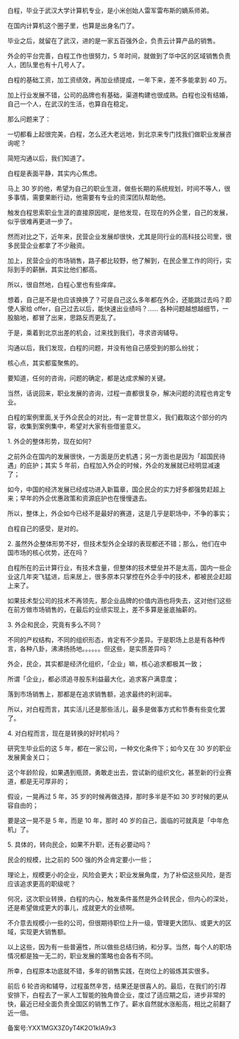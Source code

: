 白程，毕业于武汉大学计算机专业，是小米创始人雷军雷布斯的嫡系师弟。

在国内计算机这个圈子里，也算是出身名门了。

毕业之后，就留在了武汉，进的是一家五百强外企，负责云计算产品的销售。

外企的平台完善，白程工作也很努力，5 年时间，就做到了华中区的区域销售负责人，团队里也有十几号人了。

白程的基础工资，加工资绩效，再加业绩提成，一年下来，差不多能拿到 40 万。

加上行业发展不错，公司的品牌也有基础，渠道构建也很成熟。白程也没有结婚，自己一个人，在武汉的生活，也算自在稳定。

那么问题来了：

一切都看上起很完美，白程，怎么还大老远地，到北京来专门找我们做职业发展咨询呢？

简短沟通以后，我们知道了。

白程是表面平静，其实内心焦虑。

马上 30 岁的他，希望为自己的职业生涯，做些长期的系统规划，时间不等人，很多事情，需要果断行动，他需要有专业的资深团队帮助他。

触发白程思索职业生涯的直接原因呢，是他发现，在现在的外企里，自己的发展，似乎很难再更进一步了。

然而对比之下，近年来，民营企业发展却很快，尤其是同行业的高科技公司里，很多民营企业都拿了不少融资。

加上，民营企业的市场销售，路子都比较野，他了解到，在民企里工作的同行，实际到手的薪酬，其实比他们都高。

所以，很自然地，白程心里也有些痒痒。

想着，自己是不是也应该换换了？可是自己这么多年都在外企，还能跳过去吗？即使人家给 offer，自己过去以后，能快速出业绩吗？…… 各种问题越想越细节，一股脑地，都冒了出来，思路反而更乱了。

于是，乘着到北京出差的机会，过来找到我们，寻求咨询辅导。

沟通以后，我们发现，白程的问题，并没有他自己感受到的那么纷扰；

核心点，其实都蛮聚焦的。

要知道，任何的咨询，问题的确定，都是达成求解的关键。

当然，话说回来，职业发展的咨询，过程一直都很复杂，解决问题的流程也肯定专业。

白程的案例里面,关于外企民企的对比，有一定普世意义，我们截取这个部分的内容，收集到案例集中，希望对大家有些借鉴意义。

1\. 外企的整体形势，现在如何\?

之前外企在国内的发展很快，一方面是历史机遇；另一方面也是因为「超国民待遇」的庇护；其实 5 年前，白程加入外企的时候，外企的发展就已经明显减速了；

如今，中国的经济发展已经成功进入新篇章，国企民企的实力好多都强势赶超上来；早年的外企优惠政策和资源庇护也在慢慢退去。

所以，整体上，外企如今已经不是最好的赛道，这是几乎是职场中，不争的事实；

白程自己的感受，是对的。

2\. 虽然外企整体形势不好，但技术型外企全球的表现都还不错；那么，他们在中国市场的核心优势，还在吗？

白程所在的云计算行业，有技术含量，但整体的技术壁垒并不是太高，国内一些企业这几年突飞猛进，后来居上，很多原本只掌控在外企手中的技术，都被民企赶超上来了。

如果技术型公司的技术不再领先，那企业品牌的价值内涵也将失去，这对他们这些在前方做市场销售的，在最后的业绩实现上，差不多算是釜底抽薪的。

3\. 外企和民企，究竟有多么不同？

不同的产权结构，不同的组织形态，肯定有不少差异。于是职场上总是有各种传言，各种八卦，沸沸扬扬地。。。。。。但这些，是实质差异吗？

外企，民企，其实都是经济化组织，「企业」嘛，核心追求都极其一致；

所谓「企业」，都必须追寻股东利益最大化，追求客户满意度；

落到市场销售上，那都是在追求销售额，追求最终的利润率。

所以，对白程而言，其实活儿还是那些活儿，最多是做事方式和节奏有些变化罢了。

4\. 对白程而言，现在是转换的好时机吗？

研究生毕业后的这 5 年，都在一家公司，一种文化条件下；如今又在 30 岁的职业发展黄金关口；

这个年龄阶段，如果遇到瓶颈，勇敢走出去，尝试新的组织文化，甚至新的行业赛道，都是无可厚非的；

假设，一晃再过 5 年，35 岁的时候再做选择，那时多半是不如 30 岁时候的更从容自由的；

要是这一晃不是 5 年，而是 10 年，那时 40 岁的自己，面临的可就真是「中年危机」了。

5\. 具体的，转向民企，如果不升职，还有必要动吗？

民企的规模，比之前的 500 强的外企肯定要小一些；

理论上，规模更小的企业，风险会更大；职业发展角度，为了补偿这些风险，是否应该追求更高的职级呢？

何况，这次职业转换，白程的内心，触发条件虽然是外企转民企，但内心的深处，还是希望做成更大的事儿，成就更大的业绩啊。

不介意去规模小一些的公司，但很期待职位上升一级，管理更大团队、或更大的区域，实现更大销售额。

以上这些，因为有一些普遍性，所以做些总结归纳，和分享。当然，每个人的职场情况都是独一无二的，职业发展的策略也会各有不同。

所幸，白程原本功底就不错，多年的销售实践，在岗位上的锻炼其实很多。

前后 6 轮咨询和辅导，过程虽然辛苦，结果还是很喜人的。最后，在我们的引荐安排下，白程去了一家人工智能的独角兽企业，度过了适应期之后，进步非常的快，最近已经全面负责全国区的销售工作了。薪水自然就水涨船高，相比之前翻了近一倍。

备案号:YXX1MGX3Z0yT4K2O1kIA9x3